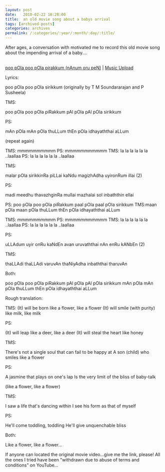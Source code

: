 ```yaml
---
layout: post
date:	2010-02-22 16:28:00
title:  an old movie song about a babys arrival
tags: [archived-posts]
categories: archives
permalink: /:categories/:year/:month/:day/:title/
---
```

After ages, a conversation with <lj user="kruthi"> motivated me to record this old movie song about the impending arrival of a baby....


<img style="visibility:hidden;width:0px;height:0px;" border="0" width="0" height="0" src="http://counters.gigya.com/wildfire/IMP/CXNID=2000002.0NXC/bHQ9MTI2Njg3NDA*NzUwMCZwdD*xMjY2ODc*MTE1MjAzJnA9MTg1MzkxJmQ9Jm49bGl2ZWpvdXJuYWwmZz*yJm89ODY2ODBjZjA5/NDA*NDVmMmE2NTQ5ZTk*M2YxMzdiNjImb2Y9MA==.gif"><lj-embed id="199"/><br><span style="size:0.8em;"><a href="http://www.muziboo.com/deponti/music/poo-pola-poo-pola-pirakkum-nanum-oru-pen">poo pOla poo pOla pirakkum (nAnum oru peN)</a> | <a href="http://www.muziboo.com">Music Upload</a></span>





Lyrics:

poo pOla poo pOla sirikkum (originally by T M Soundararajan and P Susheela)

TMS: 

poo pOla poo pOla piRakkum
pAl pOla pAl pOla sirikkum

PS:

mAn pOla mAn pOla thuLLum
thEn pOla idhayaththai aLLum

(repeat again)

TMS: mmmmmmmmmm
PS: mmmmmmmmmmm
TMS: la la la la la la ..laallaa
PS: la la la la la la ..laallaa

TMS: 

malar pOla sirikkinRa piLLai
kaNdu magizhAdha uyironRum illai (2)

PS: 

madi meedhu thavazhginRa mullai
mazhalai sol inbaththin ellai

PS: poo pOla poo pOla piRakkum
paal pOla paal pOla sirikkum
TMS:maan pOla maan pOla thuLLum
thEn pOla idhayaththai aLLum

TMS: mmmmmmmmmm
PS: mmmmmmmmmmm
TMS: la la la la la la ..laallaa
PS: la la la la la la ..laallaa

PS: 

uLLAdum uyir onRu kaNdEn
avan uruvaththai nAn enRu kANbEn (2)

TMS: 

thaLLAdi thaLLAdi varuvAn
thaNiyAdha inbaththai tharuvAn


Both: 

poo pOla poo pOla piRakkum
pAl pOla pAl pOla sirikkum
mAn pOla mAn pOla thuLLum
thEn pOla idhayaththai aLLum 


Rough translation:

TMS:
(It) will be born like a flower, like a flower
(It) will smile (with purity) like milk, like milk

PS:

(It) will leap like a deer, like a deer
(It) will steal the heart like honey

TMS:

There's not a single soul that can fail to be happy at
A son (child) who smiles like a flower


PS:

A jasmine that plays on one's lap
Is the very limit of the bliss of baby-talk

(like a flower, like a flower)


TMS:

I saw a life that's dancing within
I see his form as that of myself

PS:

He'll come toddling, toddling
He'll give unquenchable bliss


Both:

Like a flower, like a flower...


If anyone can located the original movie video...give me the link, please! All the ones I tried have been "withdrawn due to abuse of terms and conditions" on YouTube...

